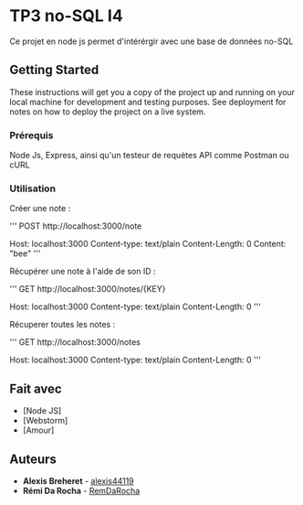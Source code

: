 # TP3 no-SQL I4

Ce projet en node js permet d'intérérgir avec une base de données no-SQL 

## Getting Started

These instructions will get you a copy of the project up and running on your local machine for development and testing purposes. See deployment for notes on how to deploy the project on a live system.

### Prérequis

Node Js, Express, ainsi qu'un testeur de requètes API comme Postman ou cURL

### Utilisation

Créer une note : 

'''
POST http://localhost:3000/note

Host: localhost:3000
Content-type: text/plain
Content-Length: 0
Content: "bee"
'''

Récupérer une note à l'aide de son ID :

'''
GET http://localhost:3000/notes/{KEY}

Host: localhost:3000
Content-type: text/plain
Content-Length: 0
'''

Récuperer toutes les notes : 

'''
GET http://localhost:3000/notes

Host: localhost:3000
Content-type: text/plain
Content-Length: 0
'''

## Fait avec

* [Node JS]
* [Webstorm]
* [Amour]

## Auteurs

* **Alexis Breheret** - [alexis44119](https://github.com/alexis44119)
* **Rémi Da Rocha** - [RemDaRocha](https://github.com/RemDaRocha)
